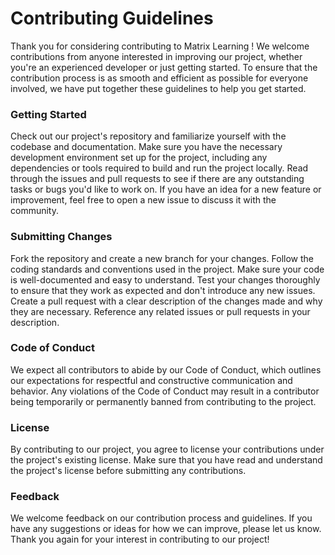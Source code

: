 # Contributing Guidelines
Thank you for considering contributing to Matrix Learning ! We welcome contributions from anyone interested in improving our project, whether you're an experienced developer or just getting started. To ensure that the contribution process is as smooth and efficient as possible for everyone involved, we have put together these guidelines to help you get started.

### Getting Started
Check out our project's repository and familiarize yourself with the codebase and documentation.
Make sure you have the necessary development environment set up for the project, including any dependencies or tools required to build and run the project locally.
Read through the issues and pull requests to see if there are any outstanding tasks or bugs you'd like to work on. If you have an idea for a new feature or improvement, feel free to open a new issue to discuss it with the community.

### Submitting Changes
Fork the repository and create a new branch for your changes.
Follow the coding standards and conventions used in the project. Make sure your code is well-documented and easy to understand.
Test your changes thoroughly to ensure that they work as expected and don't introduce any new issues.
Create a pull request with a clear description of the changes made and why they are necessary. Reference any related issues or pull requests in your description.

### Code of Conduct
We expect all contributors to abide by our Code of Conduct, which outlines our expectations for respectful and constructive communication and behavior. Any violations of the Code of Conduct may result in a contributor being temporarily or permanently banned from contributing to the project.

### License
By contributing to our project, you agree to license your contributions under the project's existing license. Make sure that you have read and understand the project's license before submitting any contributions.

### Feedback
We welcome feedback on our contribution process and guidelines. If you have any suggestions or ideas for how we can improve, please let us know. Thank you again for your interest in contributing to our project!
